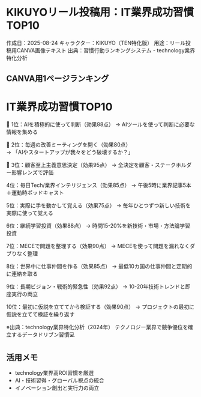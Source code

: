 # KIKUYOリール投稿用：IT業界成功習慣TOP10

作成日：2025-08-24
キャラクター：KIKUYO（TEN特化版）
用途：リール投稿用CANVA画像テキスト
出典：習慣行動ランキングシステム - technology業界特化分析

## CANVA用1ページランキング

# IT業界成功習慣TOP10

🥇 1位：AIを積極的に使って判断（効果88点）
   → AIツールを使って判断に必要な情報を集める

🥈 2位：毎週の改善ミーティングを開く（効果80点）  
   → 「AIやスタートアップが我々をどう破壊するか？」

🥉 3位：顧客至上主義意思決定（効果95点）
   → 全決定を顧客・ステークホルダー影響レンズで評価

4位：毎日Tech/業界インテリジェンス（効果85点）
    → 午後5時に業界記事5本＋運動時ポッドキャスト

5位：実際に手を動かして覚える（効果75点）
    → 毎年ひとつずつ新しい技術を実際に使って覚える

6位：継続学習投資（効果88点）
    → 時間15-20%を新技術・市場・方法論学習投資

7位：MECEで問題を整理する（効果90点）
    → MECEを使って問題を漏れなくダブりなく整理

8位：世界中に仕事仲間を作る（効果85点）
    → 最低10カ国の仕事仲間と定期的に連絡を取る

9位：長期ビジョン・戦術的緊急性（効果92点）
    → 10-20年技術トレンドと即座実行の両立

10位：最初に仮説を立ててから検証する（効果90点）
     → プロジェクトの最初に仮説を立てて検証を繰り返す

※出典：technology業界特化分析（2024年）
テクノロジー業界で競争優位を確立するデータドリブン習慣💻

## 活用メモ
- technology業界高ROI習慣を厳選
- AI・技術習得・グローバル視点の統合
- イノベーション創出と実行力の両立